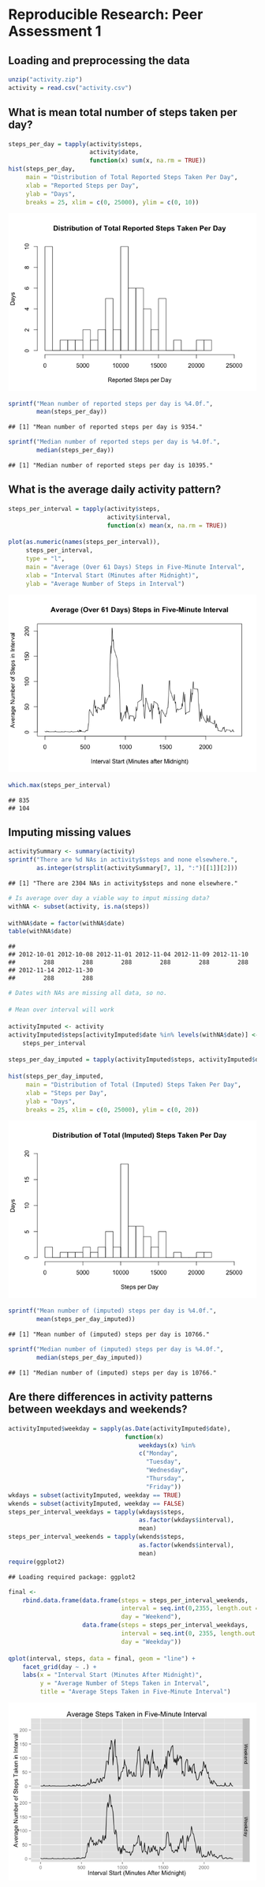 # Reproducible Research: Peer Assessment 1


## Loading and preprocessing the data


```r
unzip("activity.zip")
activity = read.csv("activity.csv")
```

## What is mean total number of steps taken per day?


```r
steps_per_day = tapply(activity$steps, 
                       activity$date, 
                       function(x) sum(x, na.rm = TRUE))
hist(steps_per_day, 
     main = "Distribution of Total Reported Steps Taken Per Day", 
     xlab = "Reported Steps per Day", 
     ylab = "Days", 
     breaks = 25, xlim = c(0, 25000), ylim = c(0, 10))
```

![](PA1_template_files/figure-html/unnamed-chunk-2-1.png) 

```r
sprintf("Mean number of reported steps per day is %4.0f.", 
        mean(steps_per_day))
```

```
## [1] "Mean number of reported steps per day is 9354."
```

```r
sprintf("Median number of reported steps per day is %4.0f.",
        median(steps_per_day))
```

```
## [1] "Median number of reported steps per day is 10395."
```

## What is the average daily activity pattern?


```r
steps_per_interval = tapply(activity$steps, 
                            activity$interval, 
                            function(x) mean(x, na.rm = TRUE))

plot(as.numeric(names(steps_per_interval)), 
     steps_per_interval, 
     type = "l", 
     main = "Average (Over 61 Days) Steps in Five-Minute Interval", 
     xlab = "Interval Start (Minutes after Midnight)", 
     ylab = "Average Number of Steps in Interval")
```

![](PA1_template_files/figure-html/unnamed-chunk-3-1.png) 

```r
which.max(steps_per_interval)
```

```
## 835 
## 104
```

## Imputing missing values


```r
activitySummary <- summary(activity)
sprintf("There are %d NAs in activity$steps and none elsewhere.",
        as.integer(strsplit(activitySummary[7, 1], ":")[[1]][2]))
```

```
## [1] "There are 2304 NAs in activity$steps and none elsewhere."
```

```r
# Is average over day a viable way to imput missing data?
withNA <- subset(activity, is.na(steps))

withNA$date = factor(withNA$date)
table(withNA$date)
```

```
## 
## 2012-10-01 2012-10-08 2012-11-01 2012-11-04 2012-11-09 2012-11-10 
##        288        288        288        288        288        288 
## 2012-11-14 2012-11-30 
##        288        288
```

```r
# Dates with NAs are missing all data, so no.

# Mean over interval will work

activityImputed <- activity
activityImputed$steps[activityImputed$date %in% levels(withNA$date)] <-
    steps_per_interval

steps_per_day_imputed = tapply(activityImputed$steps, activityImputed$date, sum)

hist(steps_per_day_imputed, 
     main = "Distribution of Total (Imputed) Steps Taken Per Day", 
     xlab = "Steps per Day", 
     ylab = "Days", 
     breaks = 25, xlim = c(0, 25000), ylim = c(0, 20))
```

![](PA1_template_files/figure-html/unnamed-chunk-4-1.png) 

```r
sprintf("Mean number of (imputed) steps per day is %4.0f.", 
        mean(steps_per_day_imputed))
```

```
## [1] "Mean number of (imputed) steps per day is 10766."
```

```r
sprintf("Median number of (imputed) steps per day is %4.0f.",
        median(steps_per_day_imputed))
```

```
## [1] "Median number of (imputed) steps per day is 10766."
```

## Are there differences in activity patterns between weekdays and weekends?


```r
activityImputed$weekday = sapply(as.Date(activityImputed$date), 
                                 function(x) 
                                     weekdays(x) %in% 
                                     c("Monday", 
                                       "Tuesday", 
                                       "Wednesday", 
                                       "Thursday", 
                                       "Friday"))
wkdays = subset(activityImputed, weekday == TRUE)
wkends = subset(activityImputed, weekday == FALSE)
steps_per_interval_weekdays = tapply(wkdays$steps, 
                                     as.factor(wkdays$interval), 
                                     mean)
steps_per_interval_weekends = tapply(wkends$steps, 
                                     as.factor(wkends$interval), 
                                     mean)
require(ggplot2)
```

```
## Loading required package: ggplot2
```

```r
final <- 
    rbind.data.frame(data.frame(steps = steps_per_interval_weekends, 
                                interval = seq.int(0,2355, length.out = 288),
                                day = "Weekend"),
                     data.frame(steps = steps_per_interval_weekdays,
                                interval = seq.int(0, 2355, length.out = 288), 
                                day = "Weekday"))

qplot(interval, steps, data = final, geom = "line") + 
    facet_grid(day ~ .) + 
    labs(x = "Interval Start (Minutes After Midnight)", 
         y = "Average Number of Steps Taken in Interval", 
         title = "Average Steps Taken in Five-Minute Interval")
```

![](PA1_template_files/figure-html/unnamed-chunk-5-1.png) 

